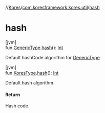 //[Kores](../../index.md)/[com.koresframework.kores.util](index.md)/[hash](hash.md)

# hash

[jvm]\
fun [GenericType](../com.koresframework.kores.type/-generic-type/index.md).[hash](hash.md)(): [Int](https://kotlinlang.org/api/latest/jvm/stdlib/kotlin/-int/index.html)

Default hashCode algorithm for [GenericType](../com.koresframework.kores.type/-generic-type/index.md)

[jvm]\
fun [KoresType](../com.koresframework.kores.type/-kores-type/index.md).[hash](hash.md)(): [Int](https://kotlinlang.org/api/latest/jvm/stdlib/kotlin/-int/index.html)

Default hash algorithm.

#### Return

Hash code.
